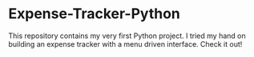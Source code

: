 # Expense-Tracker-Python
This repository contains my very first Python project. I tried my hand on building an expense tracker with a menu driven interface. Check it out!
